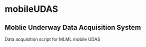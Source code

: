 # mobileUDAS
## Moblie Underway Data Acquisition System

Data acquisition script for MLML mobile UDAS
